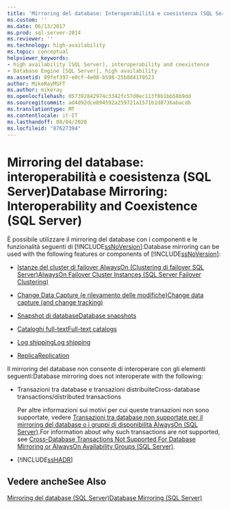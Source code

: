 ```yaml
---
title: 'Mirroring del database: Interoperabilità e coesistenza (SQL Server) | Microsoft Docs'
ms.custom: ''
ms.date: 06/13/2017
ms.prod: sql-server-2014
ms.reviewer: ''
ms.technology: high-availability
ms.topic: conceptual
helpviewer_keywords:
- high availability [SQL Server], interoperability and coexistence
- Database Engine [SQL Server], high availability
ms.assetid: 89fef397-e0cf-4e08-b598-25b8d4170523
author: MikeRayMSFT
ms.author: mikeray
ms.openlocfilehash: 057392842974c3342fc57d0ec113f8b1bb58b9dd
ms.sourcegitcommit: ad4d92dce894592a259721a1571b1d8736abacdb
ms.translationtype: MT
ms.contentlocale: it-IT
ms.lasthandoff: 08/04/2020
ms.locfileid: "87627394"
---
```

# <a name="database-mirroring-interoperability-and-coexistence-sql-server"></a><span data-ttu-id="752a5-102">Mirroring del database: interoperabilità e coesistenza (SQL Server)</span><span class="sxs-lookup"><span data-stu-id="752a5-102">Database Mirroring: Interoperability and Coexistence (SQL Server)</span></span>
  <span data-ttu-id="752a5-103">È possibile utilizzare il mirroring del database con i componenti e le funzionalità seguenti di [!INCLUDE[ssNoVersion](../../includes/ssnoversion-md.md)]:</span><span class="sxs-lookup"><span data-stu-id="752a5-103">Database mirroring can be used with the following features or components of [!INCLUDE[ssNoVersion](../../includes/ssnoversion-md.md)]:</span></span>  
  
-   [<span data-ttu-id="752a5-104">Istanze del cluster di failover AlwaysOn (Clustering di failover SQL Server)</span><span class="sxs-lookup"><span data-stu-id="752a5-104">AlwaysOn Failover Cluster Instances (SQL Server Failover Clustering)</span></span>](database-mirroring-and-sql-server-failover-cluster-instances.md)  
  
-   [<span data-ttu-id="752a5-105">Change Data Capture (e rilevamento delle modifiche)</span><span class="sxs-lookup"><span data-stu-id="752a5-105">Change data capture (and change tracking)</span></span>](../../relational-databases/track-changes/change-data-capture-and-other-sql-server-features.md)  
  
-   [<span data-ttu-id="752a5-106">Snapshot di database</span><span class="sxs-lookup"><span data-stu-id="752a5-106">Database snapshots</span></span>](../../relational-databases/databases/database-snapshots-sql-server.md)  
  
-   [<span data-ttu-id="752a5-107">Cataloghi full-text</span><span class="sxs-lookup"><span data-stu-id="752a5-107">Full-text catalogs</span></span>](database-mirroring-and-full-text-catalogs-sql-server.md)  
  
-   [<span data-ttu-id="752a5-108">Log shipping</span><span class="sxs-lookup"><span data-stu-id="752a5-108">Log shipping</span></span>](database-mirroring-and-log-shipping-sql-server.md)  
  
-   [<span data-ttu-id="752a5-109">Replica</span><span class="sxs-lookup"><span data-stu-id="752a5-109">Replication</span></span>](database-mirroring-and-replication-sql-server.md)  
  
 <span data-ttu-id="752a5-110">Il mirroring del database non consente di interoperare con gli elementi seguenti:</span><span class="sxs-lookup"><span data-stu-id="752a5-110">Database mirroring does not interoperate with the following:</span></span>  
  
-   <span data-ttu-id="752a5-111">Transazioni tra database e transazioni distribuite</span><span class="sxs-lookup"><span data-stu-id="752a5-111">Cross-database transactions/distributed transactions</span></span>  
  
     <span data-ttu-id="752a5-112">Per altre informazioni sui motivi per cui queste transazioni non sono supportate, vedere [Transazioni tra database non supportate per il mirroring del database o i gruppi di disponibilità AlwaysOn &#40;SQL Server&#41;](../availability-groups/windows/transactions-always-on-availability-and-database-mirroring.md).</span><span class="sxs-lookup"><span data-stu-id="752a5-112">For information about why such transactions are not supported, see [Cross-Database Transactions Not Supported For Database Mirroring or AlwaysOn Availability Groups &#40;SQL Server&#41;](../availability-groups/windows/transactions-always-on-availability-and-database-mirroring.md).</span></span>  
  
-   [!INCLUDE[ssHADR](../../includes/sshadr-md.md)]  
  
## <a name="see-also"></a><span data-ttu-id="752a5-113">Vedere anche</span><span class="sxs-lookup"><span data-stu-id="752a5-113">See Also</span></span>  
 [<span data-ttu-id="752a5-114">Mirroring del database &#40;SQL Server&#41;</span><span class="sxs-lookup"><span data-stu-id="752a5-114">Database Mirroring &#40;SQL Server&#41;</span></span>](database-mirroring-sql-server.md)  
  
  
